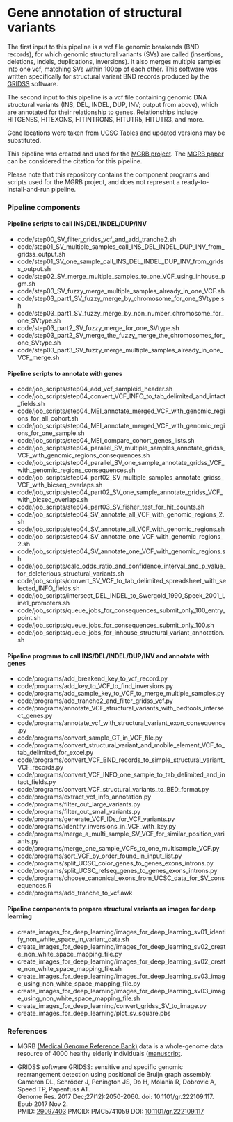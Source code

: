 Gene annotation of structural variants
======================================

The first input to this pipeline is a vcf file genomic breakends (BND records), for which genomic structural variants (SVs) are called (insertions, deletions, indels, duplications, inversions). It also merges multiple samples into one vcf, matching SVs within 100bp of each other. This software was written specifically for structural variant BND records produced by the [GRIDSS](https://genome.cshlp.org/content/27/12/2050) software.  

The second input to this pipeline is a vcf file containing genomic DNA structural variants (INS, DEL, INDEL, DUP, INV; output from above), which are annotated for their relationship to genes. Relationships include HITGENES, HITEXONS, HITINTRONS, HITUTR5, HITUTR3, and more.  

Gene locations were taken from [UCSC Tables](https://genome.ucsc.edu/cgi-bin/hgTables) and updated versions may be substituted.  

This pipeline was created and used for the [MGRB project](https://sgc.garvan.org.au/initiatives). The [MGRB paper](https://www.biorxiv.org/content/10.1101/473348v1) can be considered the citation for this pipeline.  

Please note that this repository contains the component programs and scripts used for the MGRB project, and does not represent a ready-to-install-and-run pipeline.  

### Pipeline components

#### Pipeline scripts to call INS/DEL/INDEL/DUP/INV
* code/step00_SV_filter_gridss_vcf_and_add_tranche2.sh
* code/step01_SV_multiple_samples_call_INS_DEL_INDEL_DUP_INV_from_gridss_output.sh
* code/step01_SV_one_sample_call_INS_DEL_INDEL_DUP_INV_from_gridss_output.sh
* code/step02_SV_merge_multiple_samples_to_one_VCF_using_inhouse_pgm.sh
* code/step03_SV_fuzzy_merge_multiple_samples_already_in_one_VCF.sh
* code/step03_part1_SV_fuzzy_merge_by_chromosome_for_one_SVtype.sh
* code/step03_part1_SV_fuzzy_merge_by_non_number_chromosome_for_one_SVtype.sh
* code/step03_part2_SV_fuzzy_merge_for_one_SVtype.sh
* code/step03_part2_SV_merge_the_fuzzy_merge_the_chromosomes_for_one_SVtype.sh
* code/step03_part3_SV_fuzzy_merge_multiple_samples_already_in_one_VCF_merge.sh

#### Pipeline scripts to annotate with genes
* code/job_scripts/step04_add_vcf_sampleid_header.sh
* code/job_scripts/step04_convert_VCF_INFO_to_tab_delimited_and_intact_fields.sh
* code/job_scripts/step04_MEI_annotate_merged_VCF_with_genomic_regions_for_all_cohort.sh
* code/job_scripts/step04_MEI_annotate_merged_VCF_with_genomic_regions_for_one_sample.sh
* code/job_scripts/step04_MEI_compare_cohort_genes_lists.sh
* code/job_scripts/step04_parallel_SV_multiple_samples_annotate_gridss_VCF_with_genomic_regions_consequences.sh
* code/job_scripts/step04_parallel_SV_one_sample_annotate_gridss_VCF_with_genomic_regions_consequences.sh
* code/job_scripts/step04_part02_SV_multiple_samples_annotate_gridss_VCF_with_bicseq_overlaps.sh
* code/job_scripts/step04_part02_SV_one_sample_annotate_gridss_VCF_with_bicseq_overlaps.sh
* code/job_scripts/step04_part03_SV_fisher_test_for_hit_counts.sh
* code/job_scripts/step04_SV_annotate_all_VCF_with_genomic_regions_2.sh
* code/job_scripts/step04_SV_annotate_all_VCF_with_genomic_regions.sh
* code/job_scripts/step04_SV_annotate_one_VCF_with_genomic_regions_2.sh
* code/job_scripts/step04_SV_annotate_one_VCF_with_genomic_regions.sh
* code/job_scripts/calc_odds_ratio_and_confidence_interval_and_p_value_for_deleterious_structural_variants.sh
* code/job_scripts/convert_SV_VCF_to_tab_delimited_spreadsheet_with_selected_INFO_fields.sh
* code/job_scripts/intersect_DEL_INDEL_to_Swergold_1990_Speek_2001_Line1_promoters.sh
* code/job_scripts/queue_jobs_for_consequences_submit_only_100_entry_point.sh
* code/job_scripts/queue_jobs_for_consequences_submit_only_100.sh
* code/job_scripts/queue_jobs_for_inhouse_structural_variant_annotation.sh

#### Pipeline programs to call INS/DEL/INDEL/DUP/INV and annotate with genes
* code/programs/add_breakend_key_to_vcf_record.py
* code/programs/add_key_to_VCF_to_find_inversions.py
* code/programs/add_sample_key_to_VCF_to_merge_multiple_samples.py
* code/programs/add_tranche2_and_filter_gridss_vcf.py
* code/programs/annotate_VCF_structural_variants_with_bedtools_intersect_genes.py
* code/programs/annotate_vcf_with_structural_variant_exon_consequence.py
* code/programs/convert_sample_GT_in_VCF_file.py
* code/programs/convert_structural_variant_and_mobile_element_VCF_to_tab_delimited_for_excel.py
* code/programs/convert_VCF_BND_records_to_simple_structural_variant_VCF_records.py
* code/programs/convert_VCF_INFO_one_sample_to_tab_delimited_and_intact_fields.py
* code/programs/convert_VCF_structural_variants_to_BED_format.py
* code/programs/extract_vcf_info_annotation.py
* code/programs/filter_out_large_variants.py
* code/programs/filter_out_small_variants.py
* code/programs/generate_VCF_IDs_for_VCF_variants.py
* code/programs/identify_inversions_in_VCF_with_key.py
* code/programs/merge_a_multi_sample_SV_VCF_for_similar_position_variants.py
* code/programs/merge_one_sample_VCFs_to_one_multisample_VCF.py
* code/programs/sort_VCF_by_order_found_in_input_list.py
* code/programs/split_UCSC_color_genes_to_genes_exons_introns.py
* code/programs/split_UCSC_refseq_genes_to_genes_exons_introns.py
* code/programs/choose_canonical_exons_from_UCSC_data_for_SV_consequences.R
* code/programs/add_tranche_to_vcf.awk

#### Pipeline components to prepare structural variants as images for deep learning
* create_images_for_deep_learning/images_for_deep_learning_sv01_identify_non_white_space_in_variant_data.sh
* create_images_for_deep_learning/images_for_deep_learning_sv02_create_non_white_space_mapping_file.py
* create_images_for_deep_learning/images_for_deep_learning_sv02_create_non_white_space_mapping_file.sh
* create_images_for_deep_learning/images_for_deep_learning_sv03_image_using_non_white_space_mapping_file.py
* create_images_for_deep_learning/images_for_deep_learning_sv03_image_using_non_white_space_mapping_file.sh
* create_images_for_deep_learning/convert_gridss_SV_to_image.py
* create_images_for_deep_learning/plot_sv_square.pbs

### References

* MGRB [(Medical Genome Reference Bank)](https://sgc.garvan.org.au/initiatives) data is a whole-genome data resource of 4000 healthy elderly individuals ([manuscript](https://www.biorxiv.org/content/10.1101/473348v1).  

* GRIDSS software
GRIDSS: sensitive and specific genomic rearrangement detection using positional de Bruijn graph assembly.  
Cameron DL, Schröder J, Penington JS, Do H, Molania R, Dobrovic A, Speed TP, Papenfuss AT.  
Genome Res. 2017 Dec;27(12):2050-2060. doi: 10.1101/gr.222109.117. Epub 2017 Nov 2.  
PMID: [29097403](https://www.ncbi.nlm.nih.gov/pubmed/?term=29097403) PMCID: PMC5741059 DOI: [10.1101/gr.222109.117](https://genome.cshlp.org/content/27/12/2050)  




